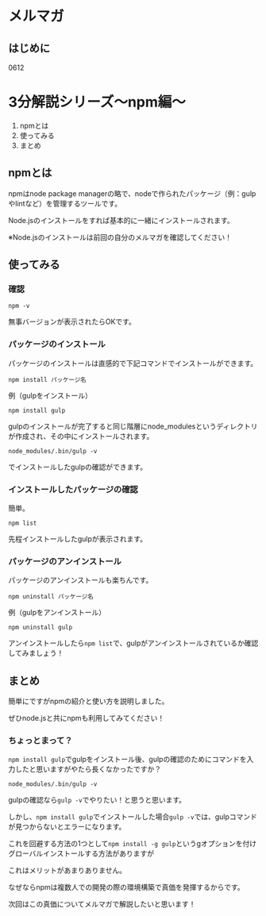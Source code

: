 # メルマガ

## はじめに

0612

# 3分解説シリーズ〜npm編〜

  1. npmとは
  2. 使ってみる
  3. まとめ

## npmとは

npmはnode package managerの略で、nodeで作られたパッケージ（例：gulpやlintなど）を管理するツールです。

Node.jsのインストールをすれば基本的に一緒にインストールされます。

※Node.jsのインストールは前回の自分のメルマガを確認してください！

## 使ってみる

### 確認

`npm -v`

無事バージョンが表示されたらOKです。

### パッケージのインストール

パッケージのインストールは直感的で下記コマンドでインストールができます。

`npm install パッケージ名`

例（gulpをインストール）

`npm install gulp`

gulpのインストールが完了すると同じ階層にnode_modulesというディレクトリが作成され、その中にインストールされます。

`node_modules/.bin/gulp -v`

でインストールしたgulpの確認ができます。

### インストールしたパッケージの確認

簡単。

`npm list`

先程インストールしたgulpが表示されます。

### パッケージのアンインストール

パッケージのアンインストールも楽ちんです。

`npm uninstall パッケージ名`

例（gulpをアンインストール）

`npm uninstall gulp`

アンインストールしたら`npm list`で、gulpがアンインストールされているか確認してみましょう！

## まとめ

簡単にですがnpmの紹介と使い方を説明しました。

ぜひnode.jsと共にnpmも利用してみてください！

### ちょっとまって？

`npm install gulp`でgulpをインストール後、gulpの確認のためにコマンドを入力したと思いますがやたら長くなかったですか？

`node_modules/.bin/gulp -v`

gulpの確認なら`gulp -v`でやりたい！と思うと思います。

しかし、`npm install gulp`でインストールした場合`gulp -v`では、gulpコマンドが見つからないとエラーになります。

これを回避する方法の1つとして`npm install -g gulp`というgオプションを付けグローバルインストールする方法がありますが

これはメリットがあまりありません。

なぜならnpmは複数人での開発の際の環境構築で真価を発揮するからです。

次回はこの真価についてメルマガで解説したいと思います！






